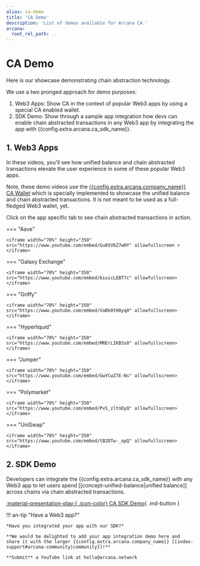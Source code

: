 ```yaml
---
alias: ca-demo
title: 'CA Demo'
description: 'List of demos available for Arcana CA.'
arcana:
  root_rel_path: ..
---
```


# CA Demo

Here is our showcase demonstrating chain abstraction technology.

We use a two pronged approach for demo purposes:

1. Web3 Apps: Show CA in the context of popular Web3 apps by using a special CA enabled wallet.
2. SDK Demo: Show through a sample app integration how devs can enable chain abstracted transactions in any Web3 app by integrating the  app with {{config.extra.arcana.ca_sdk_name}}.

## 1. Web3 Apps

In these videos, you'll see how unified balance and chain abstracted transactions elevate the user experience in some of these popular Web3 apps. 

Note, these demo videos use the [{{config.extra.arcana.company_name}} CA Wallet]({{config.extra.arcana.ca_wallet_download_url}}) which is specially implemented to showcase the unified balance and chain abstracted transactions. It is not meant to be used as a full-fledged Web3 wallet, yet.

Click on the app specific tab to see chain abstracted transactions in action. 

=== "Aave"

    <iframe width="70%" height="350" src="https://www.youtube.com/embed/Gu0VV6Z7wHY" allowfullscreen ></iframe>

=== "Galaxy Exchange"

    <iframe width="70%" height="350" src="https://www.youtube.com/embed/biuicLEBT7c" allowfullscreen></iframe>

=== "Griffy"

    <iframe width="70%" height="350" src="https://www.youtube.com/embed/VaBk0tH0yq0" allowfullscreen></iframe>

=== "Hyperliquid"

    <iframe width="70%" height="350" src="https://www.youtube.com/embed/MRErLIKB3s0" allowfullscreen></iframe>

=== "Jumper"

    <iframe width="70%" height="350" src="https://www.youtube.com/embed/GwYCwZ7E-Ns" allowfullscreen></iframe>

=== "Polymarket"

    <iframe width="70%" height="350" src="https://www.youtube.com/embed/PvS_zltnDyQ" allowfullscreen></iframe>

=== "UniSwap"

    <iframe width="70%" height="350" src="https://www.youtube.com/embed/tB2DTw-_apQ" allowfullscreen></iframe>

## 2. SDK Demo

Developers can integrate the {{config.extra.arcana.ca_sdk_name}} with any Web3 app to let users spend [[concept-unified-balance|unified balance]] across chains via chain abstracted transactions. 

[:material-presentation-play:{ .icon-color} CA SDK Demo](https://sdk.arcana.network){ .md-button }

!!! an-tip "Have a Web3 app?"

    *Have you integrated your app with our SDK?*

    **We would be delighted to add your app integration demo here and share it with the larger {{config.extra.arcana.company_name}} [[index-support#arcana-community|community]]!**
        
    **Submit** a YouTube link at hello@arcana.network